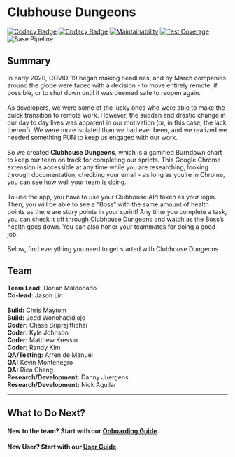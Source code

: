 # Clubhouse Dungeons
[![Codacy Badge](https://app.codacy.com/project/badge/Grade/94edb40a997842e993defc1bd247e1db)](https://www.codacy.com/gh/cse112-sp20/Quaranteam-8?utm_source=github.com&amp;utm_medium=referral&amp;utm_content=cse112-sp20/Quaranteam-8&amp;utm_campaign=Badge_Grade) [![Codacy Badge](https://app.codacy.com/project/badge/Coverage/94edb40a997842e993defc1bd247e1db)](https://www.codacy.com/gh/cse112-sp20/Quaranteam-8?utm_source=github.com&utm_medium=referral&utm_content=cse112-sp20/Quaranteam-8&utm_campaign=Badge_Coverage)
[![Maintainability](https://api.codeclimate.com/v1/badges/e3bdb7ab134bd2fc4eef/maintainability)](https://codeclimate.com/github/cse112-sp20/Quaranteam-8/maintainability) [![Test Coverage](https://api.codeclimate.com/v1/badges/e3bdb7ab134bd2fc4eef/test_coverage)](https://codeclimate.com/github/cse112-sp20/Quaranteam-8/test_coverage)
![Base Pipeline](https://github.com/cse112-sp20/Quaranteam-8/workflows/Base%20Pipeline/badge.svg?branch=develop)

## Summary

In early 2020, COVID-19 began making headlines, and by March companies around the globe were faced with a decision - to move entirely remote, if possible, or to shut down until it was deemed safe to reopen again. <br/><br/>
As developers, we were some of the lucky ones who were able to make the quick transition to remote work. However, the sudden and drastic change in our day to day lives was apparent in our motivation (or, in this case, the lack thereof). We were more isolated than we had ever been, and we realized we needed something FUN to keep us engaged with our work. <br/><br/>
So we created **Clubhouse Dungeons**, which is a gamified Burndown chart to keep our team on track for completing our sprints. This Google Chrome extension is accessible at any time while you are researching, looking through documentation, checking your email - as long as you’re in Chrome, you can see how well your team is doing. <br/><br/>
To use the app, you have to use your Clubhouse API token as your login. Then, you will be able to see a “Boss” with the same amount of health points as there are story points in your sprint! Any time you complete a task, you can check it off through Clubhouse Dungeons and watch as the Boss’s health goes down. You can also honor your teammates for doing a good job.  <br/><br/>
Below, find everything you need to get started with Clubhouse Dungeons

## Team

**Team Lead:** Dorian Maldonado <br/>
**Co-lead:** Jason Lin <br/><br/>
**Build:** Chris Maytom <br/>
**Build:** Jedd Wonohadidjojo <br/>
**Coder:** Chase Sriprajittichai <br/>
**Coder:** Kyle Johnson <br/>
**Coder:** Matthew Kressin <br/>
**Coder:** Randy Kim <br/>
**QA/Testing:** Arren de Manuel <br/>
**QA:** Kevin Montenegro <br/>
**QA:** Rica Chang <br/>
**Research/Development:** Danny Juergens <br/>
**Research/Development:** Nick Aguilar <br/>							          									

***

## What to Do Next?
#### New to the team? Start with our [Onboarding Guide](https://github.com/cse112-sp20/Quaranteam-8/wiki/Onboarding-Guide).
#### New User? Start with our [User Guide](https://github.com/cse112-sp20/Quaranteam-8/wiki/User-Guide).